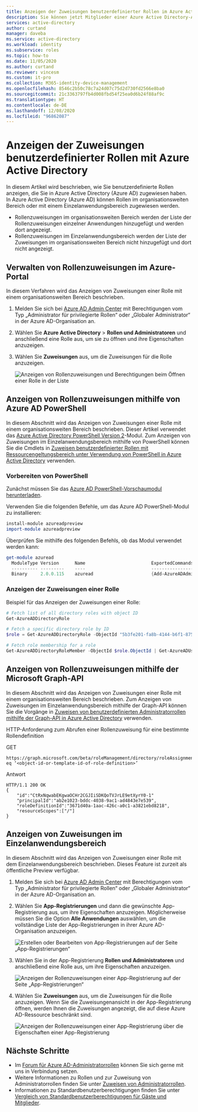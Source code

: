 ```yaml
---
title: Anzeigen der Zuweisungen benutzerdefinierter Rollen im Azure Active Directory-Portal | Microsoft-Dokumentation
description: Sie können jetzt Mitglieder einer Azure Active Directory-Administratorrolle im Azure Active Directory Admin Center anzeigen und verwalten.
services: active-directory
author: curtand
manager: daveba
ms.service: active-directory
ms.workload: identity
ms.subservice: roles
ms.topic: how-to
ms.date: 11/05/2020
ms.author: curtand
ms.reviewer: vincesm
ms.custom: it-pro
ms.collection: M365-identity-device-management
ms.openlocfilehash: 8546c2b50c78c7a24d07c75d2d730fd2566e8ba0
ms.sourcegitcommit: 21c3363797fb4d008fbd54f25ea0d6b24f88af9c
ms.translationtype: HT
ms.contentlocale: de-DE
ms.lasthandoff: 12/08/2020
ms.locfileid: "96862087"
---
```

# <a name="view-custom-role-assignments-using-azure-active-directory"></a>Anzeigen der Zuweisungen benutzerdefinierter Rollen mit Azure Active Directory

In diesem Artikel wird beschrieben, wie Sie benutzerdefinierte Rollen anzeigen, die Sie in Azure Active Directory (Azure AD) zugewiesen haben. In Azure Active Directory (Azure AD) können Rollen im organisationsweiten Bereich oder mit einem Einzelanwendungsbereich zugewiesen werden.

- Rollenzuweisungen im organisationsweiten Bereich werden der Liste der Rollenzuweisungen einzelner Anwendungen hinzugefügt und werden dort angezeigt.
- Rollenzuweisungen im Einzelanwendungsbereich werden der Liste der Zuweisungen im organisationsweiten Bereich nicht hinzugefügt und dort nicht angezeigt.

## <a name="view-role-assignments-in-the-azure-portal"></a>Verwalten von Rollenzuweisungen im Azure-Portal

In diesem Verfahren wird das Anzeigen von Zuweisungen einer Rolle mit einem organisationsweiten Bereich beschrieben.

1. Melden Sie sich bei [Azure AD Admin Center](https://aad.portal.azure.com) mit Berechtigungen vom Typ „Administrator für privilegierte Rollen“ oder „Globaler Administrator“ in der Azure AD-Organisation an.
1. Wählen Sie **Azure Active Directory** > **Rollen und Administratoren** und anschließend eine Rolle aus, um sie zu öffnen und ihre Eigenschaften anzuzeigen.
1. Wählen Sie **Zuweisungen** aus, um die Zuweisungen für die Rolle anzuzeigen.

    ![Anzeigen von Rollenzuweisungen und Berechtigungen beim Öffnen einer Rolle in der Liste](./media/view-assignments/role-assignments.png)

## <a name="view-role-assignments-using-azure-ad-powershell"></a>Anzeigen von Rollenzuweisungen mithilfe von Azure AD PowerShell

In diesem Abschnitt wird das Anzeigen von Zuweisungen einer Rolle mit einem organisationsweiten Bereich beschrieben. Dieser Artikel verwendet das [Azure Active Directory PowerShell Version 2](/powershell/module/azuread/#directory_roles)-Modul. Zum Anzeigen von Zuweisungen im Einzelanwendungsbereich mithilfe von PowerShell können Sie die Cmdlets in [Zuweisen benutzerdefinierter Rollen mit Ressourcengeltungsbereich unter Verwendung von PowerShell in Azure Active Directory](custom-assign-powershell.md) verwenden.

### <a name="prepare-powershell"></a>Vorbereiten von PowerShell

Zunächst müssen Sie das [Azure AD PowerShell-Vorschaumodul herunterladen](https://www.powershellgallery.com/packages/AzureAD/).

Verwenden Sie die folgenden Befehle, um das Azure AD PowerShell-Modul zu installieren:

``` PowerShell
install-module azureadpreview
import-module azureadpreview
```

Überprüfen Sie mithilfe des folgenden Befehls, ob das Modul verwendet werden kann:

``` PowerShell
get-module azuread
  ModuleType Version      Name                         ExportedCommands
  ---------- ---------    ----                         ----------------
  Binary     2.0.0.115    azuread                      {Add-AzureADAdministrati...}
```

### <a name="view-the-assignments-of-a-role"></a>Anzeigen der Zuweisungen einer Rolle

Beispiel für das Anzeigen der Zuweisungen einer Rolle:

``` PowerShell
# Fetch list of all directory roles with object ID
Get-AzureADDirectoryRole

# Fetch a specific directory role by ID
$role = Get-AzureADDirectoryRole -ObjectId "5b3fe201-fa8b-4144-b6f1-875829ff7543"

# Fetch role membership for a role
Get-AzureADDirectoryRoleMember -ObjectId $role.ObjectId | Get-AzureADUser
```

## <a name="view-role-assignments-using-microsoft-graph-api"></a>Anzeigen von Rollenzuweisungen mithilfe der Microsoft Graph-API

In diesem Abschnitt wird das Anzeigen von Zuweisungen einer Rolle mit einem organisationsweiten Bereich beschrieben.  Zum Anzeigen von Zuweisungen im Einzelanwendungsbereich mithilfe der Graph-API können Sie die Vorgänge in [Zuweisen von benutzerdefinierten Administratorrollen mithilfe der Graph-API in Azure Active Directory](custom-assign-graph.md) verwenden.

HTTP-Anforderung zum Abrufen einer Rollenzuweisung für eine bestimmte Rollendefinition

GET

``` HTTP
https://graph.microsoft.com/beta/roleManagement/directory/roleAssignments&$filter=roleDefinitionId eq ‘<object-id-or-template-id-of-role-definition>’
```

Antwort

``` HTTP
HTTP/1.1 200 OK
{
    "id":"CtRxNqwabEKgwaOCHr2CGJIiSDKQoTVJrLE9etXyrY0-1"
    "principalId":"ab2e1023-bddc-4038-9ac1-ad4843e7e539",
    "roleDefinitionId":"3671d40a-1aac-426c-a0c1-a3821ebd8218",
    "resourceScopes":["/"]
}
```

## <a name="view-assignments-of-single-application-scope"></a>Anzeigen von Zuweisungen im Einzelanwendungsbereich

In diesem Abschnitt wird das Anzeigen von Zuweisungen einer Rolle mit dem Einzelanwendungsbereich beschrieben. Dieses Feature ist zurzeit als öffentliche Preview verfügbar.

1. Melden Sie sich bei [Azure AD Admin Center](https://aad.portal.azure.com) mit Berechtigungen vom Typ „Administrator für privilegierte Rollen“ oder „Globaler Administrator“ in der Azure AD-Organisation an.
1. Wählen Sie **App-Registrierungen** und dann die gewünschte App-Registrierung aus, um ihre Eigenschaften anzuzeigen. Möglicherweise müssen Sie die Option **Alle Anwendungen** auswählen, um die vollständige Liste der App-Registrierungen in ihrer Azure AD-Organisation anzuzeigen.

    ![Erstellen oder Bearbeiten von App-Registrierungen auf der Seite „App-Registrierungen“](./media/view-assignments/app-reg-all-apps.png)

1. Wählen Sie in der App-Registrierung **Rollen und Administratoren** und anschließend eine Rolle aus, um ihre Eigenschaften anzuzeigen.

    ![Anzeigen der Rollenzuweisungen einer App-Registrierung auf der Seite „App-Registrierungen“](./media/view-assignments/app-reg-assignments.png)

1. Wählen Sie **Zuweisungen** aus, um die Zuweisungen für die Rolle anzuzeigen. Wenn Sie die Zuweisungenansicht in der App-Registrierung öffnen, werden Ihnen die Zuweisungen angezeigt, die auf diese Azure AD-Ressource beschränkt sind.

    ![Anzeigen der Rollenzuweisungen einer App-Registrierung über die Eigenschaften einer App-Registrierung](./media/view-assignments/app-reg-assignments-2.png)

## <a name="next-steps"></a>Nächste Schritte

* Im [Forum für Azure AD-Administratorrollen](https://feedback.azure.com/forums/169401-azure-active-directory?category_id=166032) können Sie sich gerne mit uns in Verbindung setzen.
* Weitere Informationen zu Rollen und zur Zuweisung von Administratorrollen finden Sie unter [Zuweisen von Administratorrollen](permissions-reference.md).
* Informationen zu Standardbenutzerberechtigungen finden Sie unter [Vergleich von Standardbenutzerberechtigungen für Gäste und Mitglieder](../fundamentals/users-default-permissions.md).
